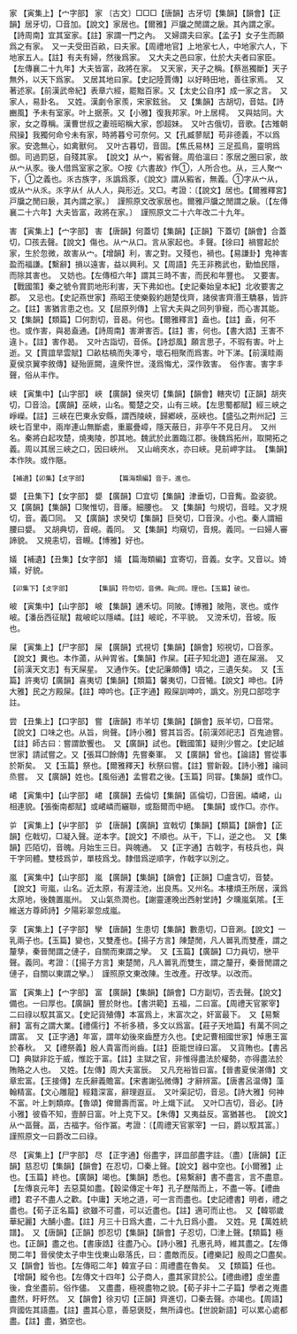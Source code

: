 <!-- { "loadSidebar": true } -->
家	【寅集上】【宀字部】	家	〔古文〕□□□【唐韻】古牙切【集韻】【韻會】【正韻】居牙切，□音加。【說文】家居也。【爾雅】戸牖之閒謂之扆。其內謂之家。【詩周南】宜其室家。【註】家謂一門之內。　又婦謂夫曰家。【孟子】女子生而願爲之有家。　又一夫受田百畝，曰夫家。【周禮地官】上地家七人，中地家六人，下地家五人。【註】有夫有婦，然後爲家。　又大夫之邑曰家，仕於大夫者曰家臣。【左傳襄二十九年】大夫皆富，政將在家。　又天家，天子之稱。【蔡邕獨斷】天子無外，以天下爲家。　又居其地曰家。【史記陸賈傳】以好畤田地，善往家焉。　又著述家。【前漢武帝紀】表章六經，罷黜百家。又【太史公自序】成一家之言。　又家人，易卦名。　又姓。漢劇令家羨，宋家鉉翁。　又【集韻】古胡切，音姑。【詩豳風】予未有室家。叶上据荼。又【小雅】復我邦家。叶上居樗。　又與姑同。大家，女之尊稱。漢曹世叔之妻班昭稱大家，卽超妹。　又叶古俄切，音歌。【古雉朝飛操】我獨何命兮未有家，時將暮兮可奈何。又【孔臧蓼賦】苟非德義，不以爲家。安逸無心，如禽獸何。　又叶古暮切，音固。【焦氏易林】三足孤鳥，靈明爲御。司過罰惡，自殘其家。　【說文】从宀，豭省聲。周伯溫曰：豕居之圈曰家，故从宀从豕。後人借爲室家之家。○按《六書故》作①，人所合也。从，三人聚宀下，①之義也。乑古族字，乑譌爲豕，《說文》謂从豭省，無義。①字从宀从，或从宀从乑。乑字从亻从人人，與形近。又□。考證：〔【說文】居也。【爾雅釋宮】戸牖之閒曰扆，其內謂之家。〕　謹照原文改家居也。爾雅戸牖之閒謂之扆。〔【左傳襄二十六年】大夫皆富，政將在家。〕　謹照原文二十六年改二十九年。 

害	【寅集上】【宀字部】	害	【唐韻】何蓋切【集韻】【正韻】下蓋切【韻會】合蓋切，□孩去聲。【說文】傷也。从宀从口。言从家起也。丯聲。【徐曰】禍嘗起於家，生於忽微，故害从宀。【增韻】利，害之對。又殘也，禍也。【易謙卦】鬼神害盈而福謙。【繫辭】損以遠害，益以興利。又【周語】先王非務武也，勤恤民隱，而除其害也。　又妨也。【左傳桓六年】謂其三時不害，而民和年豐也。　又要害。【戰國策】秦之號令賞罰地形利害，天下弗如也。【史記秦始皇本紀】北收要害之郡。　又忌也。【史記燕世家】燕昭王使樂毅約趙楚伐齊，諸侯害齊湣王驕暴，皆許之。【註】害猶言患之也。又【屈原列傳】上官大夫與之同列爭寵，而心害其能。　又【集韻】【類篇】□何割切，音曷。何也。【爾雅釋言】盍也。【註】盍，何不也。或作害，與曷盍通。【詩周南】害澣害否。【註】害，何也。【書大誥】王害不違卜。【註】害作曷。　又叶古詣切，音係。【詩邶風】願言思子，不瑕有害。叶上逝。又【賈誼旱雲賦】□畝枯槁而失澤兮，壞石相聚而爲害。叶下涕。【前漢眭兩夏侯京翼李敘傳】疑殆匪闕，違衆忤世。淺爲悔尤，深作敦害。　俗作害。害字丯聲，俗从丰作。

峡	【寅集中】【山字部】	峽	【廣韻】侯夾切【集韻】【韻會】轄夾切【正韻】胡夾切，□音洽。【廣韻】巫峽，山名。蜀楚之交，山有三峽。【左思蜀都賦】經三峽之崢嶸。【註】三峽在巴東永安縣，謂西陵峽，歸鄕峽，巫峽也。【盛弘之荆州記】三峽七百里中，兩岸連山無斷處，重巖疊嶂，隱天蔽日，非亭午不見日月。　又州名。秦將白起攻楚，燒夷陵，卽其地。魏武於此置臨江郡。後魏爲拓州，取開拓之義。周以其居三峽之口，因曰峽州。　又山峭夾水，亦曰峽。見前岬字註。　【集韻】本作陜。或作陿。

	【補遺】【卯集】【攴字部】		【篇海類編】音于。進也。

嫢	【丑集下】【女字部】	嫢	【廣韻】□宜切【集韻】津垂切，□音觜。盈姿貌。　又【廣韻】【集韻】□聚惟切，音厜。細腰也。　又【集韻】勻規切，音畦。又才規切，音。義□同。　又【廣韻】求癸切【集韻】巨癸切，□音湀。小也。秦人謂細腰曰嫢。　又胡典切，音峴。義同。　又【集韻】均窺切，音規。義同。一曰婦人審諦貌。　又規恚切，音瞡。【博雅】好也。

嬟	【補遺】【丑集】【女字部】	嬟	【篇海類編】宜寄切，音義。女字。又音以。婍嬟，好貌。

	【卯集下】【攴字部】		【集韻】符勿切，音佛。與□同。理也。【玉篇】破也。

岥	【寅集中】【山字部】	岥	【集韻】逋禾切。同陂。【博雅】陂陁，衺也。或作岥。【潘岳西征賦】裁岥岮以隱嶙。【註】岥岮，不平貌。　又滂禾切，音坡。阪也。

屎	【寅集上】【尸字部】	屎	【廣韻】式視切【集韻】【韻會】矧視切，□音豕。【說文】糞也。本作蓾，从艸胃省。【集韻】作屎。【莊子知北遊】道在屎溺。　又【前漢天文志】有天屎星。　又通作矢。【史記廉頗傳】頃之，三遺矢矣。　又【玉篇】許夷切【廣韻】喜夷切【集韻】【類篇】馨夷切，□音犧。【說文】呻也。【詩大雅】民之方殿屎。【註】呻吟也。【正字通】殿屎訓呻吟，譌文。別見口部唸字註。

尝	【丑集上】【口字部】	嘗	【唐韻】市羊切【集韻】【韻會】辰羊切，□音常。【說文】口味之也。从旨，尙聲。【詩小雅】嘗其旨否。【前漢郊祀志】百鬼迪嘗。【註】師古曰：嘗謂歆饗也。　又【廣韻】試也。【戰國策】疑則少嘗之。【史記越世家】請試嘗之。又【張耳□餘傳】先嘗秦軍。　又【廣韻】曾也。【論語】嘗從事於斯矣。　又【玉篇】祭也。【爾雅釋天】秋祭曰嘗。【註】嘗新穀。【詩小雅】禴祠烝嘗。　又【廣韻】姓也。【風俗通】孟嘗君之後。【玉篇】同甞。【集韻】或作□。

峮	【寅集中】【山字部】	峮	【廣韻】去倫切【集韻】區倫切，□音囷。嶙峮，山相連貌。【張衡南都賦】或峮嶙而纚聯，或豁爾而中絕。　【集韻】或作□。亦作。

屰	【寅集上】【屮字部】	屰	【唐韻】【廣韻】宜戟切【集韻】【類篇】【韻會】【正韻】仡戟切，□凝入聲。逆本字。【說文】不順也。从干，下凵，逆之也。　又【集韻】匹陌切，音魄。月始生三日。與魄通。　又【正字通】古戟字，有枝兵也，與干字同體。雙枝爲屰，單枝爲戈。隸借爲逆順字，作戟字以別之。

嵐	【寅集中】【山字部】	嵐	【廣韻】【集韻】【韻會】【正韻】□盧含切，音婪。【說文】岢嵐，山名。近太原，有渥洼池，出良馬。又州名。本樓煩王所居，漢爲太原地，後魏置嵐州。　又山氣烝潤也。【謝靈運晚出西射堂詩】夕曛嵐氣隂。【王維送方尊師詩】夕陽彩翠忽成嵐。

孪	【寅集上】【子字部】	孿	【唐韻】生患切【集韻】數患切，□音涮。【說文】一乳兩子也。【玉篇】變也，又雙產也。【揚子方言】陳楚閒，凡人嘼乳而雙產，謂之釐孳，秦晉閒謂之僆子，自關而東謂之孿。　又【玉篇】【廣韻】□力員切，戀平聲。義同。考證：〔【揚子方言】東楚閒，凡人嘼乳而雙生，謂之釐孖，秦晉閒謂之僆子，自關以東謂之孿。〕　謹照原文東改陳。生改產。孖改孳。以改而。 

富	【寅集上】【宀字部】	富	【廣韻】【集韻】【韻會】□方副切，否去聲。【說文】備也。一曰厚也。【廣韻】豐於財也。【書洪範】五福，二曰富。【周禮天官冢宰】二曰祿以馭其富又。【史記貨殖傳】本富爲上，末富次之，奸富最下。　又【易繫辭】富有之謂大業。【禮儒行】不祈多積，多文以爲富。【莊子天地篇】有萬不同之謂富。　又【正字通】年富，謂年幼後來齒歷方久也。【史記曹相國世家】悼惠王富於春秋。　又【禮祭義】殷人貴富而尚齒。【註】臣能世祿曰富。　又貨賄也。【書呂□】典獄非訖于威，惟訖于富。【註】主獄之官，非惟得盡法於權勢，亦得盡法於賄賂之人也。　又姓。【左傳】周大夫富辰。　又凡充裕皆曰富。【晉書夏侯湛傳】文章宏富。【王接傳】左氏辭義贍富。【宋書謝弘微傳】才辭辨富。【唐書呂温傳】藻翰精富。【文心雕龍】經籍深富，辭理遐亘。　又叶渠記切，音忌。【詩大雅】何神不富。叶上刺類瘁。【魯頌】俾爾壽而富。叶上熾下試。　又叶□吉切，音必。【詩小雅】彼昏不知，壹醉日富。叶上克下又。【朱傳】又夷益反。富猶甚也。　【說文】从宀畐聲。畐，古福字。俗作冨。考證：〔【周禮天官冢宰】一曰，爵以馭其富。〕　謹照原文一曰爵改二曰祿。 

尽	【寅集上】【尸字部】	尽	【正字通】俗盡字，詳皿部盡字註。（盡）【唐韻】【正韻】慈忍切【集韻】【韻會】在忍切，□秦上聲。【說文】器中空也。【小爾雅】止也。【玉篇】終也。【廣韻】竭也。【集韻】悉也。【易繫辭】書不盡言，言不盡意。【左傳哀元年】去惡莫如盡。【穀梁傳定十年】孔子歷階而上，不盡一等。【禮曲禮】君子不盡人之歡。【中庸】天地之道，可一言而盡也。【史記禮書】明者，禮之盡也。【荀子正名篇】欲雖不可盡，可以近盡也。【註】適可而止也。　又【韓鄂歲華紀麗】大酺小盡。【註】月三十日爲大盡，二十九日爲小盡。　又姓。見【萬姓統譜】。　又【唐韻】【正韻】卽忍切【集韻】【韻會】子忍切，□津上聲。【類篇】極也。【正韻】盡之也。【書康誥】往盡乃心。【詩小雅】孔惠孔時，維其盡之。【左傳閔二年】晉侯使太子申生伐東山皋落氏，曰：盡敵而反。【禮樂記】殷周之□盡矣。　又【韻會】皆也。【左傳昭二年】韓宣子曰：周禮盡在魯矣。　又【類篇】任也。【增韻】縱令也。【左傳文十四年】公子商人，盡其家貸於公。【禮曲禮】虛坐盡後，食坐盡前。俗作儘。　又盡盡，極視盡物之貌。【荀子非十二子篇】學者之嵬盡盡然，盱盱然。　又【韻會】徐刃切【正韻】齊進切，□秦去聲。亦竭也。【周語】齊國佐其語盡。【註】盡其心意，善惡褒貶，無所諱也。【世說新語】可以累心處都盡。【註】盡，猶空也。


